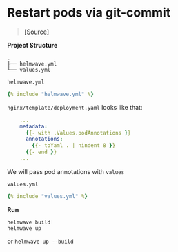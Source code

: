# Restart pods via git-commit

> [ [Source] ](https://github.com/helmwave/docs/tree/0.20.x/docs/examples/pass-git-commit)


**Project Structure**

```
.
├── helmwave.yml
└── values.yml
```

`helmwave.yml`

```yaml
{% include "helmwave.yml" %}
```

`nginx/template/deployment.yaml` looks like that:

```yaml
    ...
    metadata:  
      {{- with .Values.podAnnotations }}  
      annotations:  
        {{- toYaml . | nindent 8 }}  
      {{- end }}
    ...
```

We will pass pod annotations with  `values`


`values.yml`

```yaml
{% include "values.yml" %}
```

**Run**

```console
helmwave build
helmwave up
```

or `helmwave up --build`

